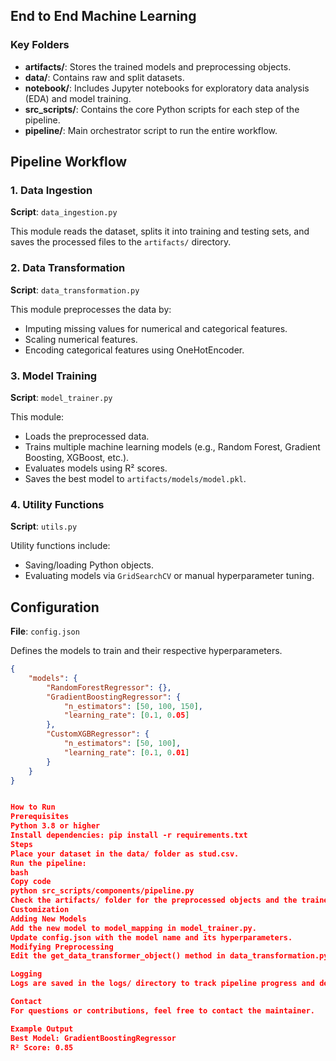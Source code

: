 ## End to End Machine Learning



### Key Folders

- **artifacts/**: Stores the trained models and preprocessing objects.
- **data/**: Contains raw and split datasets.
- **notebook/**: Includes Jupyter notebooks for exploratory data analysis (EDA) and model training.
- **src_scripts/**: Contains the core Python scripts for each step of the pipeline.
- **pipeline/**: Main orchestrator script to run the entire workflow.

## Pipeline Workflow

### 1. Data Ingestion
**Script**: `data_ingestion.py`

This module reads the dataset, splits it into training and testing sets, and saves the processed files to the `artifacts/` directory.

### 2. Data Transformation
**Script**: `data_transformation.py`

This module preprocesses the data by:
- Imputing missing values for numerical and categorical features.
- Scaling numerical features.
- Encoding categorical features using OneHotEncoder.

### 3. Model Training
**Script**: `model_trainer.py`

This module:
- Loads the preprocessed data.
- Trains multiple machine learning models (e.g., Random Forest, Gradient Boosting, XGBoost, etc.).
- Evaluates models using R² scores.
- Saves the best model to `artifacts/models/model.pkl`.

### 4. Utility Functions
**Script**: `utils.py`

Utility functions include:
- Saving/loading Python objects.
- Evaluating models via `GridSearchCV` or manual hyperparameter tuning.

## Configuration
**File**: `config.json`

Defines the models to train and their respective hyperparameters.

```json
{
    "models": {
        "RandomForestRegressor": {},
        "GradientBoostingRegressor": {
            "n_estimators": [50, 100, 150],
            "learning_rate": [0.1, 0.05]
        },
        "CustomXGBRegressor": {
            "n_estimators": [50, 100],
            "learning_rate": [0.1, 0.01]
        }
    }
}


How to Run
Prerequisites
Python 3.8 or higher
Install dependencies: pip install -r requirements.txt
Steps
Place your dataset in the data/ folder as stud.csv.
Run the pipeline:
bash
Copy code
python src_scripts/components/pipeline.py
Check the artifacts/ folder for the preprocessed objects and the trained model.
Customization
Adding New Models
Add the new model to model_mapping in model_trainer.py.
Update config.json with the model name and its hyperparameters.
Modifying Preprocessing
Edit the get_data_transformer_object() method in data_transformation.py to customize feature engineering.

Logging
Logs are saved in the logs/ directory to track pipeline progress and debugging information.

Contact
For questions or contributions, feel free to contact the maintainer.

Example Output
Best Model: GradientBoostingRegressor
R² Score: 0.85
